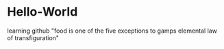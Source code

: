 # Hello-World
learning github
"food is one of the five exceptions to gamps elemental law of transfiguration"
